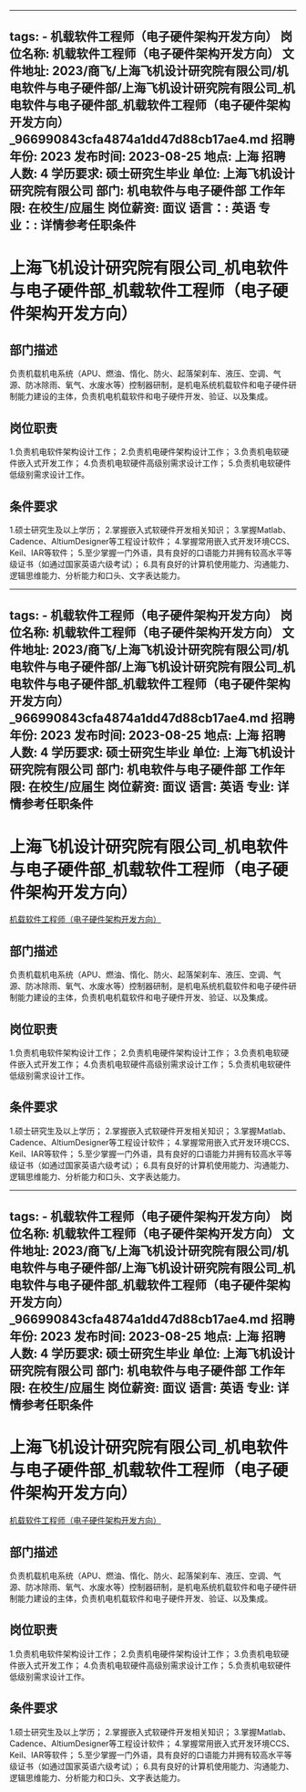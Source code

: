 
---
tags:
    - 机载软件工程师（电子硬件架构开发方向）
岗位名称: 机载软件工程师（电子硬件架构开发方向）
文件地址: 2023/商飞/上海飞机设计研究院有限公司/机电软件与电子硬件部/上海飞机设计研究院有限公司_机电软件与电子硬件部_机载软件工程师（电子硬件架构开发方向）_966990843cfa4874a1dd47d88cb17ae4.md
招聘年份: 2023
发布时间: 2023-08-25
地点: 上海
招聘人数: 4
学历要求: 硕士研究生毕业
单位: 上海飞机设计研究院有限公司
部门: 机电软件与电子硬件部
工作年限: 在校生/应届生
岗位薪资: 面议
语言：: 英语
专业：: 详情参考任职条件
---

# 上海飞机设计研究院有限公司_机电软件与电子硬件部_机载软件工程师（电子硬件架构开发方向）

## 部门描述

负责机载机电系统（APU、燃油、惰化、防火、起落架刹车、液压、空调、气源、防冰除雨、氧气、水废水等）控制器研制，是机电系统机载软件和电子硬件研制能力建设的主体，负责机电机载软件和电子硬件开发、验证、以及集成。

## 岗位职责

1.负责机电软件架构设计工作；
 2.负责机电硬件架构设计工作；
 3.负责机电软硬件嵌入式开发工作；
 4.负责机电软硬件高级别需求设计工作；
 5.负责机电软硬件低级别需求设计工作。

 ## 条件要求

1.硕士研究生及以上学历；
 2.掌握嵌入式软硬件开发相关知识；
 3.掌握Matlab、Cadence、AltiumDesigner等工程设计软件；
 4.掌握常用嵌入式开发环境CCS、Keil、IAR等软件；
 5.至少掌握一门外语，具有良好的口语能力并拥有较高水平等级证书（如通过国家英语六级考试）；
 6.具有良好的计算机使用能力、沟通能力、逻辑思维能力、分析能力和口头、文字表达能力。

---
tags:
    - 机载软件工程师（电子硬件架构开发方向）
岗位名称: 机载软件工程师（电子硬件架构开发方向）
文件地址: 2023/商飞/上海飞机设计研究院有限公司/机电软件与电子硬件部/上海飞机设计研究院有限公司_机电软件与电子硬件部_机载软件工程师（电子硬件架构开发方向）_966990843cfa4874a1dd47d88cb17ae4.md
招聘年份: 2023
发布时间: 2023-08-25
地点: 上海
招聘人数: 4
学历要求: 硕士研究生毕业
单位: 上海飞机设计研究院有限公司
部门: 机电软件与电子硬件部
工作年限: 在校生/应届生
岗位薪资: 面议
语言: 英语
专业: 详情参考任职条件
---

# 上海飞机设计研究院有限公司_机电软件与电子硬件部_机载软件工程师（电子硬件架构开发方向）

[机载软件工程师（电子硬件架构开发方向）](http://zhaopin.comac.cc/zp/ct/out/position/positionDetail?planid=966990843cfa4874a1dd47d88cb17ae4)

## 部门描述

负责机载机电系统（APU、燃油、惰化、防火、起落架刹车、液压、空调、气源、防冰除雨、氧气、水废水等）控制器研制，是机电系统机载软件和电子硬件研制能力建设的主体，负责机电机载软件和电子硬件开发、验证、以及集成。

## 岗位职责

1.负责机电软件架构设计工作；
 2.负责机电硬件架构设计工作；
 3.负责机电软硬件嵌入式开发工作；
 4.负责机电软硬件高级别需求设计工作；
 5.负责机电软硬件低级别需求设计工作。

 ## 条件要求

1.硕士研究生及以上学历；
 2.掌握嵌入式软硬件开发相关知识；
 3.掌握Matlab、Cadence、AltiumDesigner等工程设计软件；
 4.掌握常用嵌入式开发环境CCS、Keil、IAR等软件；
 5.至少掌握一门外语，具有良好的口语能力并拥有较高水平等级证书（如通过国家英语六级考试）；
 6.具有良好的计算机使用能力、沟通能力、逻辑思维能力、分析能力和口头、文字表达能力。

---
tags:
    - 机载软件工程师（电子硬件架构开发方向）
岗位名称: 机载软件工程师（电子硬件架构开发方向）
文件地址: 2023/商飞/上海飞机设计研究院有限公司/机电软件与电子硬件部/上海飞机设计研究院有限公司_机电软件与电子硬件部_机载软件工程师（电子硬件架构开发方向）_966990843cfa4874a1dd47d88cb17ae4.md
招聘年份: 2023
发布时间: 2023-08-25
地点: 上海
招聘人数: 4
学历要求: 硕士研究生毕业
单位: 上海飞机设计研究院有限公司
部门: 机电软件与电子硬件部
工作年限: 在校生/应届生
岗位薪资: 面议
语言: 英语
专业: 详情参考任职条件
---

# 上海飞机设计研究院有限公司_机电软件与电子硬件部_机载软件工程师（电子硬件架构开发方向）

[机载软件工程师（电子硬件架构开发方向）](http://zhaopin.comac.cc/zp/ct/out/position/positionDetail?planid=966990843cfa4874a1dd47d88cb17ae4)


## 部门描述

负责机载机电系统（APU、燃油、惰化、防火、起落架刹车、液压、空调、气源、防冰除雨、氧气、水废水等）控制器研制，是机电系统机载软件和电子硬件研制能力建设的主体，负责机电机载软件和电子硬件开发、验证、以及集成。

## 岗位职责

1.负责机电软件架构设计工作；
 2.负责机电硬件架构设计工作；
 3.负责机电软硬件嵌入式开发工作；
 4.负责机电软硬件高级别需求设计工作；
 5.负责机电软硬件低级别需求设计工作。

 ## 条件要求

1.硕士研究生及以上学历；
 2.掌握嵌入式软硬件开发相关知识；
 3.掌握Matlab、Cadence、AltiumDesigner等工程设计软件；
 4.掌握常用嵌入式开发环境CCS、Keil、IAR等软件；
 5.至少掌握一门外语，具有良好的口语能力并拥有较高水平等级证书（如通过国家英语六级考试）；
 6.具有良好的计算机使用能力、沟通能力、逻辑思维能力、分析能力和口头、文字表达能力。
